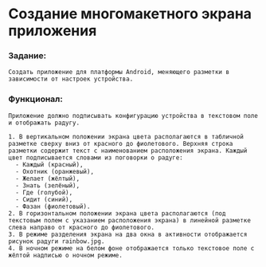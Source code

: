 # Создание многомакетного экрана приложения

### Задание:

    Создать приложение для платформы Android, меняющего разметки в зависимости от настроек устройства.

### Функционал:

    Приложение должно подписывать конфигурацию устройства в текстовом поле и отображать радугу.

    1. В вертикальном положении экрана цвета располагаются в табличной разметке сверху вниз от красного до фиолетового. Верхняя строка 
    разметки содержит текст с наименованием расположения экрана. Каждый цвет подписывается словами из поговорки о радуге:
      - Каждый (красный),
      - Охотник (оранжевый),
      - Желает (жёлтый),
      - Знать (зелёный),
      - Где (голубой),
      - Сидит (синий),
      - Фазан (фиолетовый).
    2. В горизонтальном положении экрана цвета располагаются (под текстовым полем с указанием расположения экрана) в линейной разметке
    слева направо от красного до фиолетового.
    3. В режиме разделения экрана на два окна в активности отображается рисунок радуги rainbow.jpg.
    4. В ночном режиме на белом фоне отображается только текстовое поле с жёлтой надписью о ночном режиме.
